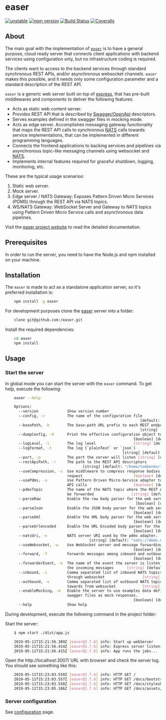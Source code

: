 easer
=====

[![unstable](http://badges.github.io/stability-badges/dist/unstable.svg)](http://github.com/badges/stability-badges)
[![npm version][npm-badge]][npm-url]
[![Build Status][travis-badge]][travis-url]
[![Coveralls][BadgeCoveralls]][Coveralls]

## About

The main goal with the implementation of [`easer`](https://tombenke.github.io/easer) is to have a general purpose, cloud ready server that connects client applications with backend services using configuration only, but no infrastructure coding is required.

The clients want to access to the backend services through standard synchronous REST APIs, and/or asynchronous websocket channels. `easer` makes this possible, and it needs only some configuration parameter and a standard description of the REST API.

`easer` is a generic web server built on top of [express](https://expressjs.com/), that has pre-built middlewares and components to deliver the following features:

- Acts as static web content server.
- Provides REST API that is described by [Swagger/OpenApi](https://swagger.io/resources/open-api/) descriptors.
- Serves examples defined in the swagger files in mocking mode.
- Acts as edge server. Accomplishes messaging gateway functionality that maps the REST API calls to synchronous [NATS](https://nats.io/) calls towards service implementations, that can be implemented in different programming languages.
- Connects the frontend applications to backing services and pipelines via asynchronous topic-like messaging channels using websocket and [NATS](https://nats.io/).
- Implements internal features required for graceful shutdown, logging, monitoring, etc.

These are the typical usage scenarios:

1. Static web server.
2. Mock server.
3. Edge server / NATS Gateway: Exposes Pattern Driven Micro Services (PDMS) through the REST API via NATS topics.
4. WS/NATS Gateway: WebSocket Server and Gateway to NATS topics using Pattern Driven Micro Service calls and asynchronous data pipelines. 

Visit the [easer project website](https://tombenke.github.io/easer) to read the detailed documentation.


## Prerequisites

In order to run the server, you need to have the Node.js and npm installed on your machine.


## Installation

The `easer` is made to act as a standalone application server, so it's preferred installation is:

```bash
    npm install -g easer
```

For development purposes clone the [easer](https://github.com/tombenke/easer) server into a folder:

```bash
    clone git@github.com:/easer.git
```

Install the required dependencies:

```bash
    cd easer
    npm install
```

## Usage

### Start the server

In global mode you can start the server with the `easer` command. To get help, execute the following:

```bash
    easer --help

    Options:
      --version             Show version number                            [boolean]
      --config, -c          The name of the configuration file
                                                             [default: "config.yml"]
      --basePath, -b        The base-path URL prefix to each REST endpoints
                                                             [string] [default: "/"]
      --dumpConfig, -d      Print the effective configuration object to the console
                                                          [boolean] [default: false]
      --logLevel, -l        The log level                 [string] [default: "info"]
      --logFormat, -t       The log (`plainText` or `json`)
                                                     [string] [default: "plainText"]
      --port, -p            The port the server will listen [string] [default: 3007]
      --restApiPath, -r     The path to the REST API descriptors
                                   [string] [default: "/home/tombenke/topics/easer"]
      --useCompression, -s  Use middleware to compress response bodies for all
                            request                       [boolean] [default: false]
      --usePdms, -u         Use Pattern Driven Micro-Service adapter to forward REST
                            API calls                     [boolean] [default: false]
      --pdmsTopic           The name of the NATS topic where the REST API calls will
                            be forwarded                 [string] [default: "easer"]
      --parseRaw            Enable the raw body parser for the web server.
                                                           [boolean] [default: true]
      --parseJson           Enable the JSON body parser for the web server.
                                                          [boolean] [default: false]
      --parseXml            Enable the XML body parser for the web server.
                                                          [boolean] [default: false]
      --parseUrlencoded     Enable the URL Encoded body parser for the web server.
                                                          [boolean] [default: false]
      --natsUri, -n         NATS server URI used by the pdms adapter.
                                      [string] [default: "nats://demo.nats.io:4222"]
      --useWebsocket, -w    Use WebSocket server and message forwarding gateway
                                                          [boolean] [default: false]
      --forward, -f         Forwards messages among inbound and outbound topics
                                                          [boolean] [default: false]
      --forwarderEvent, -e  The name of the event the server is listen to forward
                            the incoming messages      [string] [default: "message"]
      --inbound, -i         Comma separated list of inbound NATS topics to forward
                            through websocket                 [string] [default: ""]
      --outbound, -o        Comma separated list of outbound NATS topics to forward
                            towards from websocket            [string] [default: ""]
      --enableMocking, -m   Enable the server to use examples data defined in
                            swagger files as mock responses.
                                                          [boolean] [default: false]
      --help                Show help                                      [boolean]
```

During development, execute the following command in the project folder:

Start the server:

```bash
    $ npm start ./dist/app.js

    2019-05-11T15:21:56.389Z [easer@2.7.6] info: Start up webServer
    2019-05-11T15:21:56.414Z [easer@2.7.6] info: Express server listening on port 3007
    2019-05-11T15:21:56.415Z [easer@2.7.6] info: App runs the jobs...
```

Open the http://localhost:3007/ URL with browser and check the server log.
You should see something like this:

```bash
    2019-05-11T15:23:03.550Z [easer@2.7.6] info: HTTP GET /
    2019-05-11T15:23:03.557Z [easer@2.7.6] info: HTTP GET /docs/bootstrap/css/bootstrap.min.css
    2019-05-11T15:23:03.558Z [easer@2.7.6] info: HTTP GET /docs/stylesheets/jumbotron-narrow.css
    2019-05-11T15:23:05.186Z [easer@2.7.6] info: HTTP GET /docs/assets/ico/favicon.ico

```


### Server configuration

See [configuration](website-docs/configuration.md) page.

[npm-badge]: https://badge.fury.io/js/easer.svg
[npm-url]: https://badge.fury.io/js/easer
[travis-badge]: https://api.travis-ci.org/tombenke/easer.svg
[travis-url]: https://travis-ci.org/tombenke/easer
[Coveralls]: https://coveralls.io/github/tombenke/easer?branch=master
[BadgeCoveralls]: https://coveralls.io/repos/github/tombenke/easer/badge.svg?branch=master
